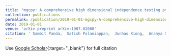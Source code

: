 ```yaml
---
title: "mgcpy: A comprehensive high dimensional independence testing python package"
collection: publications
permalink: /publication/2019-01-01-mgcpy-A-comprehensive-high-dimensional-independence-testing-python-package
date: 2019-01-01
venue: 'arXiv preprint arXiv:1907.02088'
citation: ' Sambit Panda,  Satish Palaniappan,  Junhao Xiong,  Ananya Swaminathan,  Sandhya Ramachandran,  Eric Bridgeford,  Cencheng Shen,  Joshua Vogelstein, &quot;mgcpy: A comprehensive high dimensional independence testing python package.&quot; arXiv preprint arXiv:1907.02088, 2019.'
---
```

Use [Google Scholar](https://scholar.google.com/scholar?q=mgcpy:+A+comprehensive+high+dimensional+independence+testing+python+package){:target="_blank"} for full citation